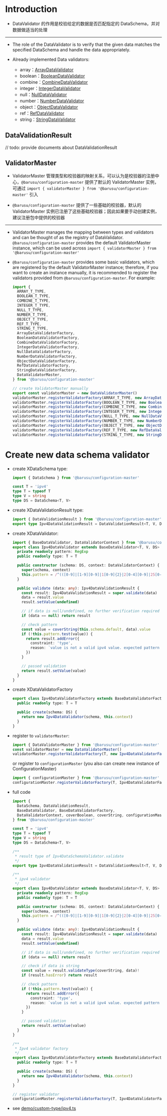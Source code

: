 # Introduction

* DataValidator 的作用是校验给定的数据是否匹配指定的 DataSchema，并对数据做适当的处理

---

* The role of the DataValidator is to verify that the given data matches the specified DataSchema and handle the data appropriately.

* Already implemented Data validators:

  - array：[ArrayDataValidator](../src/validator/array.ts)
  - boolean：[BooleanDataValidator](../src/validator/boolean.ts)
  - combine：[CombineDataValidator](../src/validator/combine.ts)
  - integer：[IntegerDataValidator](../src/validator/integer.ts)
  - null：[NullDataValidator](../src/validator/null.ts)
  - number：[NumberDataValidator](../src/validator/number.ts)
  - object：[ObjectDataValidator](../src/validator/object.ts)
  - ref：[RefDataValidator](../src/validator/ref.ts)
  - string：[StringDataValidator](../src/validator/string.ts)

## DataValidationResult

  // todo: provide documents about DataValidationResult

## ValidatorMaster
  * ValidatorMaster 管理类型和校验器的映射关系，可以认为是校验器的注册中心，`@barusu/configuration-master` 提供了默认的 ValidatorMaster 实例，可通过 `import { validatorMaster } from '@barusu/configuration-master'` 引入

  * `@barusu/configuration-master` 提供了一些基础的校验器，默认的 ValidatorMaster 实例已注册了这些基础校验器；因此如果要手动创建实例，建议注册包中提供的校验器

  ---

  * ValidatorMaster manages the mapping between types and validators and can be thought of as the registry of DataValidator. `@barusu/configuration-master` provides the default ValidatorMaster instance, which can be used across `import { validatorMaster } from '@barusu/configuration-master'`

  * `@barusu/configuration-master` provides some basic validators, which are registered by the default ValidatorMaster instance; therefore, if you want to create an instance manually, it is recommended to register the validators provided from `@barusu/configuration-master`. For example:

    ```typescript
    import {
      ARRAY_T_TYPE,
      BOOLEAN_T_TYPE,
      COMBINE_T_TYPE,
      INTEGER_T_TYPE,
      NULL_T_TYPE,
      NUMBER_T_TYPE,
      OBJECT_T_TYPE,
      REF_T_TYPE,
      STRING_T_TYPE,
      ArrayDataValidatorFactory,
      BooleanDataValidatorFactory,
      CombineDataValidatorFactory,
      IntegerDataValidatorFactory,
      NullDataValidatorFactory,
      NumberDataValidatorFactory,
      ObjectDataValidatorFactory,
      RefDataValidatorFactory,
      StringDataValidatorFactory,
      DataValidatorMaster,
    } from '@barusu/configuration-master'

    // create ValidatorMaster manually
    export const validatorMaster = new DataValidatorMaster()
    validatorMaster.registerValidatorFactory(ARRAY_T_TYPE, new ArrayDataValidatorFactory(validatorMaster))
    validatorMaster.registerValidatorFactory(BOOLEAN_T_TYPE, new BooleanDataValidatorFactory(validatorMaster))
    validatorMaster.registerValidatorFactory(COMBINE_T_TYPE, new CombineDataValidatorFactory(validatorMaster))
    validatorMaster.registerValidatorFactory(INTEGER_T_TYPE, new IntegerDataValidatorFactory(validatorMaster))
    validatorMaster.registerValidatorFactory(NULL_T_TYPE, new NullDataValidatorFactory(validatorMaster))
    validatorMaster.registerValidatorFactory(NUMBER_T_TYPE, new NumberDataValidatorFactory(validatorMaster))
    validatorMaster.registerValidatorFactory(OBJECT_T_TYPE, new ObjectDataValidatorFactory(validatorMaster))
    validatorMaster.registerValidatorFactory(REF_T_TYPE, new RefDataValidatorFactory(validatorMaster))
    validatorMaster.registerValidatorFactory(STRING_T_TYPE, new StringDataValidatorFactory(validatorMaster)
    ```

# Create new data schema validator
  * create XDataSchema type:
    ```typescript
    import { DataSchema } from '@barusu/configuration-master'

    const T = 'ipv4'
    type T = typeof T
    type V = string
    type DS = DataSchema<T, V>
    ```

  * create XDataValidationResult type:
    ```typescript
    import { DataValidationResult } from '@barusu/configuration-master'
    export type Ipv4DataValidationResult = DataValidationResult<T, V, DS>
    ```

  * create XDataValidator:
    ```typescript
    import { BaseDataValidator, DataValidatorContext } from '@barusu/configuration-master'
    export class Ipv4DataValidator extends BaseDataValidator<T, V, DS> {
      private readonly pattern: RegExp
      public readonly type: T = T

      public constructor (schema: DS, context: DataValidatorContext) {
        super(schema, context)
        this.pattern = /^(([0-9]|[1-9][0-9]|1[0-9]{2}|2[0-4][0-9]|25[0-5])\.){3}([0-9]|[1-9][0-9]|1[0-9]{2}|2[0-4][0-9]|25[0-5])$/
      }

      public validate (data: any): Ipv4DataValidationResult {
        const result: Ipv4DataValidationResult = super.validate(data)
        data = result.value
        result.setValue(undefined)

        // if data is null/undefined, no further verification required
        if (data == null) return result

        // check pattern
        const value = coverString(this.schema.default, data).value
        if (!this.pattern.test(value)) {
          return result.addError({
            constraint: 'type',
            reason: `value is not a valid ipv4 value. expected pattern is ${ this.pattern.source }`
          })
        }

        // passed validation
        return result.setValue(value)
      }
    }
    ```

  * create XDataValidatorFactory
    ```typescript
    export class Ipv4DataValidatorFactory extends BaseDataValidatorFactory<T, V, DS> {
      public readonly type: T = T

      public create(schema: DS) {
        return new Ipv4DataValidator(schema, this.context)
      }
    }
    ```

  * register to `validatorMaster`:
    ```typescript
    import { DataValidatorMaster } from '@barusu/configuration-master'
    const validatorMaster = new DataValidatorMaster()
    validatorMaster.registerValidatorFactory(T, new Ipv4DataValidatorFactory(validatorMaster))
    ```

    or register to `configurationMaster` (you also can create new instance of ConfigurationMaster)
    ```typescript
    import { configurationMaster } from '@barusu/configuration-master'
    configurationMaster.registerValidatorFactory(T, Ipv4DataValidatorFactory)
    ```

  * full code

    ```typescript
    import {
      DataSchema, DataValidationResult,
      BaseDataValidator, BaseDataValidatorFactory,
      DataValidatorContext, coverBoolean, coverString, configurationMaster,
    } from '@barusu/configuration-master'

    const T = 'ipv4'
    type T = typeof T
    type V = string
    type DS = DataSchema<T, V>

    /**
     * result type of Ipv4DataSchemaValidator.validate
     */
    export type Ipv4DataValidationResult = DataValidationResult<T, V, DS>

    /**
     * ipv4 validator
     */
    export class Ipv4DataValidator extends BaseDataValidator<T, V, DS> {
      private readonly pattern: RegExp
      public readonly type: T = T

      public constructor (schema: DS, context: DataValidatorContext) {
        super(schema, context)
        this.pattern = /^(([0-9]|[1-9][0-9]|1[0-9]{2}|2[0-4][0-9]|25[0-5])\.){3}([0-9]|[1-9][0-9]|1[0-9]{2}|2[0-4][0-9]|25[0-5])$/
      }

      public validate (data: any): Ipv4DataValidationResult {
        const result: Ipv4DataValidationResult = super.validate(data)
        data = result.value
        result.setValue(undefined)

        // if data is null/undefined, no further verification required
        if (data == null) return result

        // check if data is string
        const value = result.validateType(coverString, data)!
        if (result.hasError) return result

        // check pattern
        if (!this.pattern.test(value)) {
          return result.addError({
            constraint: 'type',
            reason: `value is not a valid ipv4 value. expected pattern is ${ this.pattern.source }`
          })
        }

        // passed validation
        return result.setValue(value)
      }
    }

    /**
     * Ipv4 validator factory
     */
    export class Ipv4DataValidatorFactory extends BaseDataValidatorFactory<T, V, DS> {
      public readonly type: T = T

      public create(schema: DS) {
        return new Ipv4DataValidator(schema, this.context)
      }
    }

    // register validator
    configurationMaster.registerValidatorFactory(T, Ipv4DataValidatorFactory)
    ```

  * see [demo/custom-type/ipv4.ts](../demo/custom-type/ipv4.ts)
